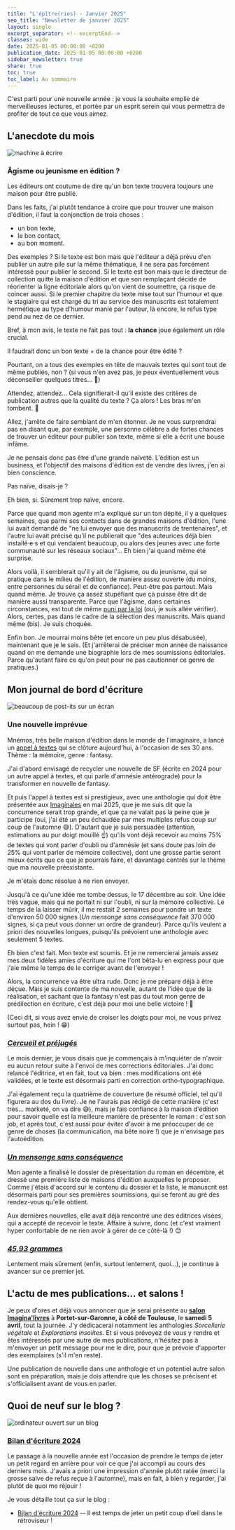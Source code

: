 ```yaml
---
title: "L'épître(ries) - Janvier 2025"
seo_title: "Newsletter de janvier 2025"
layout: single
excerpt_separator: <!--excerptEnd-->
classes: wide
date: 2025-01-05 00:00:00 +0200
publication_date: 2025-01-05 00:00:00 +0200
sidebar_newsletter: true
share: true
toc: true
toc_label: Au sommaire
---
```

<!--excerptEnd-->

C'est parti pour une nouvelle année&nbsp;: je vous la souhaite emplie de merveilleuses lectures, et portée par un esprit serein qui vous permettra de profiter de tout ce que vous aimez.


## L'anecdote du mois

<img alt="machine à écrire" src="https://catherinephanvan.fr/assets/images/newsletter/anecdote.webp">

### Âgisme ou jeunisme en édition&nbsp;?

Les éditeurs ont coutume de dire qu'un bon texte trouvera toujours une maison pour être publié.

Dans les faits, j'ai plutôt tendance à croire que pour trouver une maison d'édition, il faut la conjonction de trois choses&nbsp;:
- un bon texte,
- le bon contact,
- au bon moment.

Des exemples&nbsp;? Si le texte est bon mais que l'éditeur a déjà prévu d'en publier un autre pile sur la même thématique, il ne sera pas forcément intéressé pour publier le second. Si le texte est bon mais que le directeur de collection quitte la maison d'édition et que son remplaçant décide de réorienter la ligne éditoriale alors qu'on vient de soumettre, ça risque de coincer aussi. Si le premier chapitre du texte mise tout sur l'humour et que le stagiaire qui est chargé du tri au service des manuscrits est totalement hermétique au type d'humour manié par l'auteur, là encore, le refus type pend au nez de ce dernier.

Bref, à mon avis, le texte ne fait pas tout&nbsp;: **la chance** joue également un rôle crucial.

Il faudrait donc un bon texte + de la chance pour être édité&nbsp;?

Pourtant, on a tous des exemples en tête de mauvais textes qui sont tout de même publiés, non&nbsp;? (si vous n'en avez pas, je peux éventuellement vous déconseiller quelques titres&hellip; 😬)

Attendez, attendez&hellip; Cela signifierait-il qu'il existe des critères de publication autres que la qualité du texte&nbsp;? Ça alors&nbsp;! Les bras m'en tombent. 🤯

Allez, j'arrête de faire semblant de m'en étonner. Je ne vous surprendrai pas en disant que, par exemple, une personne célèbre a de fortes chances de trouver un éditeur pour publier son texte, même si elle a écrit une bouse infâme.

Je ne pensais donc pas être d'une grande naïveté. L'édition est un business, et l'objectif des maisons d'édition est de vendre des livres, j'en ai bien conscience.

Pas naïve, disais-je&nbsp;?

Eh bien, si. Sûrement trop naïve, encore.

Parce que quand mon agente m'a expliqué sur un ton dépité, il y a quelques semaines, que parmi ses contacts dans de grandes maisons d'édition, l'une lui avait demandé de "ne lui envoyer que des manuscrits de trentenaires", et l'autre lui avait précisé qu'il ne publierait que "des auteurices déjà bien installé·e·s et qui vendaient beaucoup, ou alors des jeunes avec une forte communauté sur les réseaux sociaux"&hellip; Eh bien j'ai quand même été surprise.

Alors voilà, il semblerait qu'il y ait de l'âgisme, ou du jeunisme, qui se pratique dans le milieu de l'édition, de manière assez ouverte (du moins, entre personnes du sérail et de confiance). Peut-être pas partout. Mais quand même. Je trouve ça assez stupéfiant que ça puisse être dit de manière aussi transparente. Parce que l'âgisme, dans certaines circonstances, est tout de même <a href="https://www.legifrance.gouv.fr/codes/section_lc/LEGITEXT000006070719/LEGISCTA000006165298/#LEGISCTA000006165298" target="_blank">puni par la loi</a> (oui, je suis allée vérifier). Alors, certes, pas dans le cadre de la sélection des manuscrits. Mais quand même (bis). Je suis choquée.

Enfin bon. Je mourrai moins bête (et encore un peu plus désabusée), maintenant que je le sais. (Et j'arrêterai de préciser mon année de naissance quand on me demande une biographie lors de mes soumissions éditoriales. Parce qu'autant faire ce qu'on peut pour ne pas cautionner ce genre de pratiques.)



## Mon journal de bord d'écriture

<img alt="beaucoup de post-its sur un écran" src="https://cdn.pixabay.com/photo/2018/03/17/10/49/bulletin-board-3233643_1280.jpg">

### Une nouvelle imprévue

Mnémos, très belle maison d'édition dans le monde de l'imaginaire, a lancé un <a href="https://mnemos.com/mnemos-30-ans-concours-de-nouvelles/" target="_blank">appel à textes</a> qui se clôture aujourd'hui, à l'occasion de ses 30 ans. Thème&nbsp;: la mémoire, genre&nbsp;: fantasy.

J'ai d'abord envisagé de recycler une nouvelle de SF (écrite en 2024 pour un autre appel à textes, et qui parle d'amnésie antérograde) pour la transformer en nouvelle de fantasy.

Et puis l'appel à textes est si prestigieux, avec une anthologie qui doit être présentée aux <a href="https://www.imaginales.fr/imaginales-2025/" target="_blank">Imaginales</a> en mai 2025, que je me suis dit que la concurrence serait trop grande, et que ça ne valait pas la peine que je participe (oui, j'ai été un peu échaudée par mes multiples refus coup sur coup de l'automne 😅). D'autant que je suis persuadée (attention, estimations au pur doigt mouillé ☝️) qu'ils vont déjà recevoir au moins 75% de textes qui vont parler d'oubli ou d'amnésie (et sans doute pas loin de 25% qui vont parler de mémoire collective), dont une grosse partie seront mieux écrits que ce que je pourrais faire, et davantage centrés sur le thème que ma nouvelle préexistante.

Je m'étais donc résolue à ne rien envoyer.

Jusqu'à ce qu'une idée me tombe dessus, le 17 décembre au soir. Une idée très vague, mais qui ne portait ni sur l'oubli, ni sur la mémoire collective. Le temps de la laisser mûrir, il me restait 2 semaines pour pondre un texte d'environ 50&nbsp;000 signes (*Un mensonge sans conséquence* fait 370&nbsp;000 signes, si ça peut vous donner un ordre de grandeur). Parce qu'ils veulent a priori des nouvelles longues, puisqu'ils prévoient une anthologie avec seulement 5 textes.

Eh bien c'est fait. Mon texte est soumis. Et je ne remercierai jamais assez mes deux fidèles amies d'écriture qui me l'ont bêta-lu en express pour que j'aie même le temps de le corriger avant de l'envoyer&nbsp;!

Alors, la concurrence va être ultra rude. Donc je me prépare déjà à être déçue. Mais je suis contente de ma nouvelle, autant de l'idée que de la réalisation, et sachant que la fantasy n'est pas du tout mon genre de prédilection en écriture, c'est déjà pour moi une belle victoire&nbsp;! 🥰

(Ceci dit, si vous avez envie de croiser les doigts pour moi, ne vous privez surtout pas, hein&nbsp;! 😁)


### [***Cercueil et préjugés***](/publications/cercueil-et-prejuges)

Le mois dernier, je vous disais que je commençais à m'inquiéter de n'avoir eu aucun retour suite à l'envoi de mes corrections éditoriales. J'ai donc relancé l'éditrice, et en fait, tout va bien&nbsp;: mes modifications ont été validées, et le texte est désormais parti en correction ortho-typographique.

J'ai également reçu la quatrième de couverture (le résumé officiel, tel qu'il figurera au dos du livre). Je ne l'aurais pas rédigé de cette manière (c'est très&hellip; marketé, on va dire 😅), mais je fais confiance à la maison d'édition pour savoir quelle est la meilleure manière de présenter le roman&nbsp;: c'est son job, et après tout, c'est aussi pour éviter d'avoir à me préoccuper de ce genre de choses (la communication, ma bête noire&nbsp;!) que je n'envisage pas l'autoédition.


### [***Un mensonge sans conséquence***](/publications/projets-en-cours/#un-mensonge-sans-conséquence)

Mon agente a finalisé le dossier de présentation du roman en décembre, et dressé une première liste de maisons d'édition auxquelles le proposer. Comme j'étais d'accord sur le contenu du dossier et la liste, le manuscrit est désormais parti pour ses premières soumissions, qui se feront au gré des rendez-vous qu'elle obtient.

Aux dernières nouvelles, elle avait déjà rencontré une des éditrices visées, qui a accepté de recevoir le texte. Affaire à suivre, donc (et c'est vraiment hyper confortable de ne rien avoir à gérer de ce côté-là !) 😊


### [***45,93&nbsp;grammes***](/publications/projets-en-cours/#4593grammes)

Lentement mais sûrement (enfin, surtout lentement, quoi&hellip;), je continue à avancer sur ce premier jet.


## L'actu de mes publications&hellip; et salons&nbsp;!

Je peux d'ores et déjà vous annoncer que je serai présente au <a href="https://www.instagram.com/p/DBwmr_8uqHz/" target="_blank">**salon Imagina'livres**</a> à **Portet-sur-Garonne, à côté de Toulouse**, le **samedi 5 avril**, tout la journée. J'y dédicacerai notamment les anthologies *Sorcellerie végétale* et *Explorations insolites*. Et si vous prévoyez de vous y rendre et êtes intéressés par une autre de mes publications, n'hésitez pas à m'envoyer un petit message pour me le dire, pour que je prévoie d'apporter des exemplaires (s'il m'en reste).

Une publication de nouvelle dans une anthologie et un potentiel autre salon sont en préparation, mais je dois attendre que les choses se précisent et s'officialisent avant de vous en parler.


## Quoi de neuf sur le blog&nbsp;?

<img alt="ordinateur ouvert sur un blog" src="https://catherinephanvan.fr/assets/images/newsletter/blog-mockup.webp">

### [Bilan d'écriture 2024](/ecriture/2024/12/29/bilan-écriture-2024.html)

Le passage à la nouvelle année est l'occasion de prendre le temps de jeter un petit regard en arrière pour voir ce que j'ai accompli au cours des derniers mois. J'avais a priori une impression d'année plutôt ratée (merci la grosse salve de refus reçue à l'automne), mais en fait, à bien y regarder, j'ai plutôt de quoi me réjouir&nbsp;!

Je vous détaille tout ça sur le blog&nbsp;:

* [Bilan d'écriture 2024](/ecriture/2024/12/29/bilan-écriture-2024.html) -- Il est temps de jeter un petit coup d’œil dans le rétroviseur&nbsp;!
